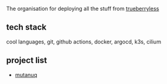 The organisation for deploying all the stuff from [trueberryless](https://github.com/trueberryless)

## tech stack

cool languages, git, github actions, docker, argocd, k3s, cilium

## project list

- [mutanuq](https://mutanuq.trueberryless.org)